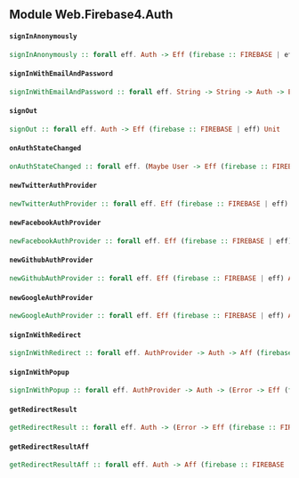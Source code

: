 ## Module Web.Firebase4.Auth

#### `signInAnonymously`

``` purescript
signInAnonymously :: forall eff. Auth -> Eff (firebase :: FIREBASE | eff) Unit
```

#### `signInWithEmailAndPassword`

``` purescript
signInWithEmailAndPassword :: forall eff. String -> String -> Auth -> Eff (firebase :: FIREBASE | eff) Unit
```

#### `signOut`

``` purescript
signOut :: forall eff. Auth -> Eff (firebase :: FIREBASE | eff) Unit
```

#### `onAuthStateChanged`

``` purescript
onAuthStateChanged :: forall eff. (Maybe User -> Eff (firebase :: FIREBASE | eff) Unit) -> Auth -> Eff (firebase :: FIREBASE | eff) Unit
```

#### `newTwitterAuthProvider`

``` purescript
newTwitterAuthProvider :: forall eff. Eff (firebase :: FIREBASE | eff) AuthProvider
```

#### `newFacebookAuthProvider`

``` purescript
newFacebookAuthProvider :: forall eff. Eff (firebase :: FIREBASE | eff) AuthProvider
```

#### `newGithubAuthProvider`

``` purescript
newGithubAuthProvider :: forall eff. Eff (firebase :: FIREBASE | eff) AuthProvider
```

#### `newGoogleAuthProvider`

``` purescript
newGoogleAuthProvider :: forall eff. Eff (firebase :: FIREBASE | eff) AuthProvider
```

#### `signInWithRedirect`

``` purescript
signInWithRedirect :: forall eff. AuthProvider -> Auth -> Aff (firebase :: FIREBASE | eff) Unit
```

#### `signInWithPopup`

``` purescript
signInWithPopup :: forall eff. AuthProvider -> Auth -> (Error -> Eff (firebase :: FIREBASE | eff) Unit) -> (UserCredential -> Eff (firebase :: FIREBASE | eff) Unit) -> Eff (firebase :: FIREBASE | eff) Unit
```

#### `getRedirectResult`

``` purescript
getRedirectResult :: forall eff. Auth -> (Error -> Eff (firebase :: FIREBASE | eff) Unit) -> (RedirectResult -> Eff (firebase :: FIREBASE | eff) Unit) -> Eff (firebase :: FIREBASE | eff) Unit
```

#### `getRedirectResultAff`

``` purescript
getRedirectResultAff :: forall eff. Auth -> Aff (firebase :: FIREBASE | eff) RedirectResult
```



